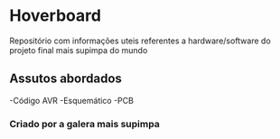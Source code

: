 # Hoverboard

Repositório com informações uteis referentes a hardware/software do projeto final mais supimpa do mundo

## Assutos abordados

-Código AVR
-Esquemático
-PCB

### Criado por a galera mais supimpa
